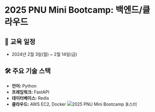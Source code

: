 # 2025 PNU Mini Bootcamp: 백엔드/클라우드
## 📅 교육 일정
- 2024년 2월 3일(월) ~ 2월 14일(금)
## 🛠️ 주요 기술 스택
- **언어:** Python
- **프레임워크:** FastAPI
- **데이터베이스:** Redis
- **클라우드:** AWS EC2, Docker
![2025 PNU Mini Bootcamp 포스터](https://cse.pusan.ac.kr/dext5editordata/2025/01/20250108_172049525_06340.jpeg)